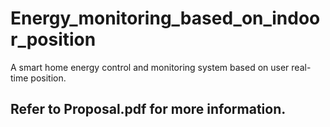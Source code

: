 # Energy_monitoring_based_on_indoor_position
A smart home energy control and monitoring system based on user real-time position.

## Refer to Proposal.pdf for more information.
